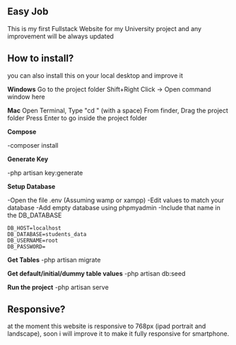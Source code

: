 ## Easy Job 

This is my first Fullstack Website for my University project and any improvement will be always updated 



## How to install? 

you can also install this on your local desktop and improve it 

**Windows**
Go to the project folder
Shift+Right Click -> Open command window here

**Mac**
Open Terminal, Type "cd " (with a space)
From finder, Drag the project folder
Press Enter to go inside the project folder

**Compose**

-composer install

**Generate Key**

-php artisan key:generate

**Setup Database**

-Open the file .env
(Assuming wamp or xampp)
-Edit values to match your database
-Add empty database using phpmyadmin
-Include that name in the DB_DATABASE

```
DB_HOST=localhost
DB_DATABASE=students_data
DB_USERNAME=root
DB_PASSWORD=
```

**Get Tables**
-php artisan migrate

**Get default/initial/dummy table values**
-php artisan db:seed

**Run the project**
-php artisan serve




## Responsive? 

at the moment this website is responsive to 768px (ipad portrait and landscape), soon i will improve it to make it fully responsive for smartphone. 


